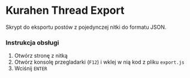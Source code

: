 Kurahen Thread Export
=====================

Skrypt do eksportu postów z pojedynczej nitki do formatu JSON.

### Instrukcja obsługi

1. Otwórz stronę z nitką
2. Otwórz konsolę przegladarki (`F12`) i wklej w nią kod z pliku `export.js`
3. Wciśnij `ENTER`
